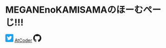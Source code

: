 # MEGANEnoKAMISAMAのほーむぺーじ!!!
<a href="https://twitter.com/GuchiyamaMEGANE"><img src="images/twitter.png" width="25px"></a>
[AtCoder](https://atcoder.jp/users/MEGANEnoKAMISAMA)
<a href="https://github.com/GODofMEGANE"><img src="images/github.png" width="25px"></a>
